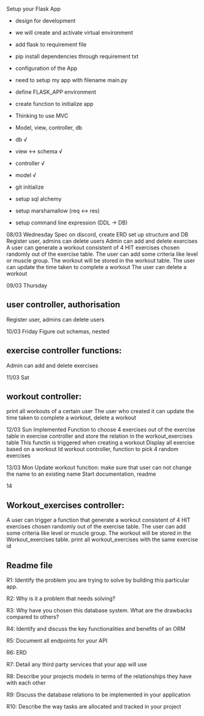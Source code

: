 Setup your Flask App
- design for development
- we will create and activate virtual environment
- add flask to requirement file
- pip install dependencies through requirement txt
- configuration of the App
- need to setup my app with filename main.py
- define FLASK_APP environment
- create function to initialize app

- Thinking to use MVC
- Model, view, controller, db
- db √
- view  <-> schema √
- controller √
- model √

- git initialize

- setup sql alchemy
- setup marshamallow (req <-> res)
- setup command line expression (DDL -> DB)


08/03 Wednesday
Spec on discord, create ERD
set up structure and DB
    Register user, admins can delete users
    Admin can add and delete exercises
    A user can generate a workout consistent of 4 HIT exercises chosen randomly out of the exercise table. The user can add some criteria like level or muscle group.
    The workout will be stored in the workout table.
    The user can update the time taken to complete a workout
    The user can delete a workout

09/03 Thursday
## user controller, authorisation
Register user, admins can delete users

10/03 Friday
Figure out schemas, nested
## exercise controller functions:
Admin can add and delete exercises

11/03 Sat
## workout controller:
print all workouts of a certain user
The user who created it can update the time taken to complete a workout, delete a workout

12/03 Sun
Implemented Function to choose 4 exercises out of the exercise table in exercise controller and store the relation in the workout_exercises table
This functin is triggered when creating a workout
Display all exercise based on a workout Id workout controller, function to pick 4 random exercises

13/03 Mon
Update workout function: make sure that user can not change the name to an existing name
Start documentation, readme

14


## Workout_exercises controller:
A user can trigger a function that generate a workout consistent of 4 HIT exercises chosen randomly out of the exercise table.
The user can add some criteria like level or muscle group.
The workout will be stored in the Workout_exercises table.
print all workout_exercises with the same exercise id



## Readme file

R1: Identify the problem you are trying to solve by building this particular app.

R2: Why is it a problem that needs solving?

R3: Why have you chosen this database system. What are the drawbacks compared to others?

R4: Identify and discuss the key functionalities and benefits of an ORM

R5: Document all endpoints for your API

R6: ERD

R7:  Detail any third party services that your app will use

R8: Describe your projects models in terms of the relationships they have with each other

R9: Discuss the database relations to be implemented in your application

R10: Describe the way tasks are allocated and tracked in your project
